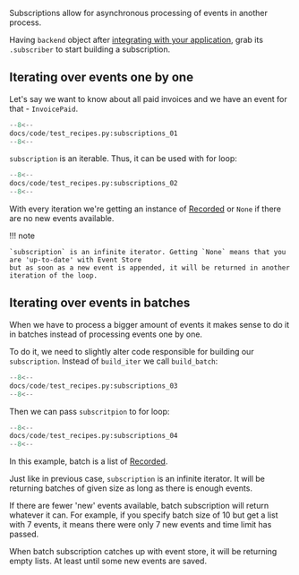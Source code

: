 Subscriptions allow for asynchronous processing of events in another process.

Having `backend` object after [integrating with your application](integrate.md), grab its `.subscriber` to start building a subscription.

## Iterating over events one by one

Let's say we want to know about all paid invoices and we have an event for that - `InvoicePaid`.

```python
--8<--
docs/code/test_recipes.py:subscriptions_01
--8<--
```

`subscription` is an iterable. Thus, it can be used with for loop:

```python
--8<--
docs/code/test_recipes.py:subscriptions_02
--8<--
```

With every iteration we're getting an instance of [Recorded](../reference/event_store/event.md#event_sourceryevent_storeeventrecorded) or `None` if there are no new events available.

!!! note

    `subscription` is an infinite iterator. Getting `None` means that you are 'up-to-date' with Event Store
    but as soon as a new event is appended, it will be returned in another iteration of the loop.

## Iterating over events in batches

When we have to process a bigger amount of events it makes sense to do it in batches instead of processing events one by one.

To do it, we need to slightly alter code responsible for building our `subscription`. Instead of `build_iter` we call `build_batch`:

```python
--8<--
docs/code/test_recipes.py:subscriptions_03
--8<--
```

Then we can pass `subscritpion` to for loop:

```python
--8<--
docs/code/test_recipes.py:subscriptions_04
--8<--
```

In this example, batch is a list of [Recorded](../reference/event_store/event.md#event_sourceryevent_storeeventrecorded).

Just like in previous case, `subscription` is an infinite iterator. It will be returning batches of given size as long as there is enough events.

If there are fewer 'new' events available, batch subscription will return whatever it can. For example, if you specify batch size of 10 but get a list with 7 events, it means there were only 7 new events and time limit has passed.

When batch subscription catches up with event store, it will be returning empty lists. At least until some new events are saved.
